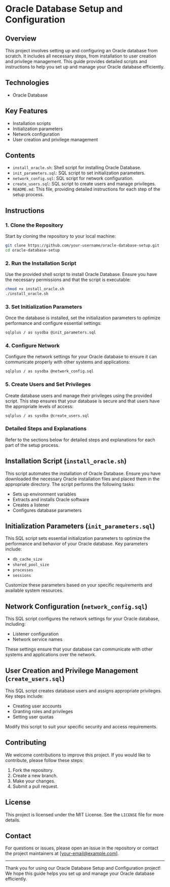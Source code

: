 # Oracle Database Setup and Configuration

## Overview

This project involves setting up and configuring an Oracle database from scratch. It includes all necessary steps, from installation to user creation and privilege management. This guide provides detailed scripts and instructions to help you set up and manage your Oracle database efficiently.

## Technologies

- Oracle Database

## Key Features

- Installation scripts
- Initialization parameters
- Network configuration
- User creation and privilege management

## Contents

- `install_oracle.sh`: Shell script for installing Oracle Database.
- `init_parameters.sql`: SQL script to set initialization parameters.
- `network_config.sql`: SQL script for network configuration.
- `create_users.sql`: SQL script to create users and manage privileges.
- `README.md`: This file, providing detailed instructions for each step of the setup process.

## Instructions

### 1. Clone the Repository

Start by cloning the repository to your local machine:

```bash
git clone https://github.com/your-username/oracle-database-setup.git
cd oracle-database-setup
```

### 2. Run the Installation Script

Use the provided shell script to install Oracle Database. Ensure you have the necessary permissions and that the script is executable:

```bash
chmod +x install_oracle.sh
./install_oracle.sh
```

### 3. Set Initialization Parameters

Once the database is installed, set the initialization parameters to optimize performance and configure essential settings:

```bash
sqlplus / as sysdba @init_parameters.sql
```

### 4. Configure Network

Configure the network settings for your Oracle database to ensure it can communicate properly with other systems and applications:

```bash
sqlplus / as sysdba @network_config.sql
```

### 5. Create Users and Set Privileges

Create database users and manage their privileges using the provided script. This step ensures that your database is secure and that users have the appropriate levels of access:

```bash
sqlplus / as sysdba @create_users.sql
```

### Detailed Steps and Explanations

Refer to the sections below for detailed steps and explanations for each part of the setup process.

## Installation Script (`install_oracle.sh`)

This script automates the installation of Oracle Database. Ensure you have downloaded the necessary Oracle installation files and placed them in the appropriate directory. The script performs the following tasks:
- Sets up environment variables
- Extracts and installs Oracle software
- Creates a listener
- Configures database parameters

## Initialization Parameters (`init_parameters.sql`)

This SQL script sets essential initialization parameters to optimize the performance and behavior of your Oracle database. Key parameters include:
- `db_cache_size`
- `shared_pool_size`
- `processes`
- `sessions`

Customize these parameters based on your specific requirements and available system resources.

## Network Configuration (`network_config.sql`)

This SQL script configures the network settings for your Oracle database, including:
- Listener configuration
- Network service names

These settings ensure that your database can communicate with other systems and applications over the network.

## User Creation and Privilege Management (`create_users.sql`)

This SQL script creates database users and assigns appropriate privileges. Key steps include:
- Creating user accounts
- Granting roles and privileges
- Setting user quotas

Modify this script to suit your specific security and access requirements.

## Contributing

We welcome contributions to improve this project. If you would like to contribute, please follow these steps:

1. Fork the repository.
2. Create a new branch.
3. Make your changes.
4. Submit a pull request.

## License

This project is licensed under the MIT License. See the `LICENSE` file for more details.

## Contact

For questions or issues, please open an issue in the repository or contact the project maintainers at [your-email@example.com].

---

Thank you for using our Oracle Database Setup and Configuration project! We hope this guide helps you set up and manage your Oracle database efficiently.
